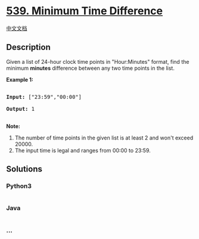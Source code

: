 # [539. Minimum Time Difference](https://leetcode.com/problems/minimum-time-difference)

[中文文档](/solution/0500-0599/0539.Minimum%20Time%20Difference/README.md)

## Description

Given a list of 24-hour clock time points in "Hour:Minutes" format, find the minimum <b>minutes</b> difference between any two time points in the list.

<p><b>Example 1:</b><br />

<pre>

<b>Input:</b> ["23:59","00:00"]

<b>Output:</b> 1

</pre>

</p>

<p><b>Note:</b><br>

<ol>

<li>The number of time points in the given list is at least 2 and won't exceed 20000.</li>

<li>The input time is legal and ranges from 00:00 to 23:59.</li>

</ol>

</p>

## Solutions

<!-- tabs:start -->

### **Python3**

```python

```

### **Java**

```java

```

### **...**

```

```

<!-- tabs:end -->
